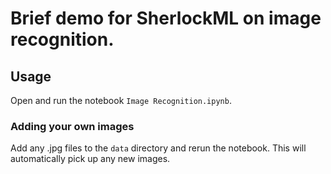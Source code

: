 # Brief demo for SherlockML on image recognition.

## Usage

Open and run the notebook `Image Recognition.ipynb`.

### Adding your own images

Add any .jpg files to the `data` directory and rerun the notebook. This will automatically pick up any new images.

